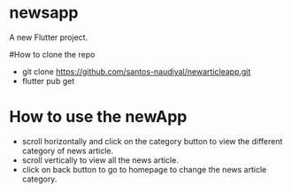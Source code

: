 # newsapp

A new Flutter project.

#How to clone  the repo
- git clone https://github.com/santos-naudiyal/newarticleapp.git
- flutter pub get

# How to use the newApp
- scroll horizontally and click on the category button to view the different category of news article.
- scroll vertically to view all the news article.
- click on back button to go to homepage to change the news article category.
